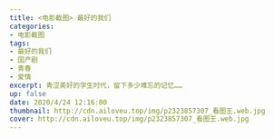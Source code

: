 ```yaml
---
title: <电影截图> 最好的我们
categories:
- 电影截图
tags: 
- 最好的我们
- 国产剧
- 青春
- 爱情
excerpt: 青涩美好的学生时代，留下多少难忘的记忆…… 
up: false
date: 2020/4/24 12:16:00
thumbnail: http://cdn.ailoveu.top/img/p2323857307_看图王.web.jpg
cover: http://cdn.ailoveu.top/img/p2323857307_看图王.web.jpg
---
```


  <div align="center">

<p>    <img class="lazy-img"  data-src="http://cdn.ailoveu.top/img/拼接截图(2).jpg"></p>

<p>    <img class="lazy-img"  data-src="http://cdn.ailoveu.top/img/拼接截图(1).jpg"></p>

<p>    <img class="lazy-img"  data-src="http://cdn.ailoveu.top/img/拼接截图(5).jpg"></p>

<p>    <img class="lazy-img"  data-src="http://cdn.ailoveu.top/img/拼接截图.jpg"></p>

<p>    <img class="lazy-img"  data-src="http://cdn.ailoveu.top/img/Screenshot_20200422_195540_com.qiyi.video_看图王.jpg"></p>

<p>    <img class="lazy-img"  data-src="http://cdn.ailoveu.top/img/拼接截图(3).jpg"></p>

<p>    <img class="lazy-img"  data-src="http://cdn.ailoveu.top/img/拼接截图(6).jpg"></p>


  </div>

